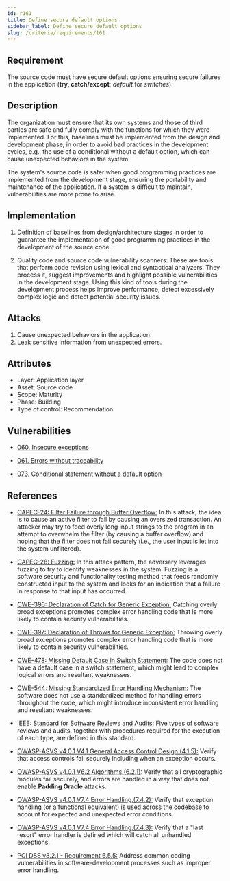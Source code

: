 ```yaml
---
id: r161
title: Define secure default options
sidebar_label: Define secure default options
slug: /criteria/requirements/161
---
```


## Requirement

The source code must have secure default options
ensuring secure failures in the application
(**try, catch/except**; *default* for *switches*).

## Description

The organization must ensure
that its own systems and those of third parties
are safe and fully comply with the functions
for which they were implemented.
For this,
baselines must be implemented from the design
and development phase,
in order to avoid bad practices in the development cycles,
e.g., the use of a conditional
without a default option,
which can cause unexpected behaviors in the system.

The system's source code
is safer when good programming practices
are implemented from the development stage,
ensuring the portability
and maintenance of the application.
If a system is difficult to maintain,
vulnerabilities are more prone to arise.

## Implementation

1. Definition of baselines
from design/architecture stages
in order to guarantee the implementation
of good programming practices
in the development of the source code.

1. Quality code and source code vulnerability scanners:
These are tools that perform code revision
using lexical and syntactical analyzers.
They process it,
suggest improvements and highlight possible vulnerabilities
in the development stage.
Using this kind of tools
during the development process
helps improve performance,
detect excessively complex logic
and detect potential security issues.

## Attacks

1. Cause unexpected behaviors in the application.
1. Leak sensitive information from unexpected errors.

## Attributes

- Layer: Application layer
- Asset: Source code
- Scope: Maturity
- Phase: Building
- Type of control: Recommendation

## Vulnerabilities

- [060. Insecure exceptions](/criteria/vulnerabilities/060)

- [061. Errors without traceability](/criteria/vulnerabilities/061)

- [073. Conditional statement without a default option](/criteria/vulnerabilities/073)

## References

- [CAPEC-24: Filter Failure through Buffer Overflow:](http://capec.mitre.org/data/definitions/24.html)
In this attack,
the idea is to cause an active filter
to fail by causing an oversized transaction.
An attacker may try
to feed overly long input strings
to the program in an attempt to overwhelm the filter
(by causing a buffer overflow)
and hoping that the filter does not fail securely
(i.e., the user input is let into the system unfiltered).

- [CAPEC-28: Fuzzing:](http://capec.mitre.org/data/definitions/28.html)
In this attack pattern,
the adversary leverages fuzzing
to try to identify weaknesses in the system.
Fuzzing is a software security
and functionality testing method
that feeds randomly constructed input to the system
and looks for an indication
that a failure in response to that input has occurred.

- [CWE-396: Declaration of Catch for Generic Exception:](https://cwe.mitre.org/data/definitions/396.html)
Catching overly broad exceptions
promotes complex error handling code
that is more likely to contain security vulnerabilities.

- [CWE-397: Declaration of Throws for Generic Exception:](https://cwe.mitre.org/data/definitions/397.html)
Throwing overly broad exceptions
promotes complex error handling code
that is more likely to contain security vulnerabilities.

- [CWE-478: Missing Default Case in Switch Statement:](https://cwe.mitre.org/data/definitions/478.html)
The code does not have a default case
in a switch statement,
which might lead to complex logical errors
and resultant weaknesses.

- [CWE-544: Missing Standardized Error Handling Mechanism:](https://cwe.mitre.org/data/definitions/544.html)
The software does not use a standardized method
for handling errors throughout the code,
which might introduce inconsistent error handling
and resultant weaknesses.

- [IEEE: Standard for Software Reviews and Audits:](https://standards.ieee.org/findstds/standard/1028-2008.html)
Five types of software reviews and audits,
together with procedures required
for the execution of each type,
are defined in this standard.

- [OWASP-ASVS v4.0.1 V4.1 General Access Control Design.(4.1.5):](https://owasp.org/www-pdf-archive/OWASP_Application_Security_Verification_Standard_4.0-en.pdf)
Verify that access controls fail securely
including when an exception occurs.

- [OWASP-ASVS v4.0.1 V6.2 Algorithms.(6.2.1):](https://owasp.org/www-pdf-archive/OWASP_Application_Security_Verification_Standard_4.0-en.pdf)
Verify that all cryptographic modules fail securely,
and errors are handled
in a way that does not enable **Padding Oracle** attacks.

- [OWASP-ASVS v4.0.1 V7.4 Error Handling.(7.4.2):](https://owasp.org/www-pdf-archive/OWASP_Application_Security_Verification_Standard_4.0-en.pdf)
Verify that exception handling (or a functional equivalent)
is used across the codebase to account
for expected and unexpected error conditions.

- [OWASP-ASVS v4.0.1 V7.4 Error Handling.(7.4.3):](https://owasp.org/www-pdf-archive/OWASP_Application_Security_Verification_Standard_4.0-en.pdf)
Verify that a "last resort" error handler
is defined which will catch all unhandled exceptions.

- [PCI DSS v3.2.1 - Requirement 6.5.5:](https://www.pcisecuritystandards.org/documents/PCI_DSS_v3-2-1.pdf)
Address common coding vulnerabilities
in software-development processes
such as improper error handling.
